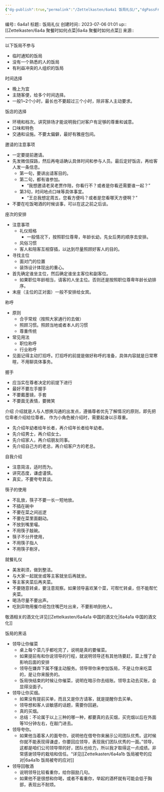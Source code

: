 ```yaml
---
{"dg-publish":true,"permalink":"/Zettelkasten/6a4a1 饭局礼仪/","dgPassFrontmatter":true}
---
```


编号:: 6a4a1
标题:: 饭局礼仪
创建时间:: 2023-07-06 01:01
up:: [[Zettelkasten/6a4a 聚餐时如何点菜\|6a4a 聚餐时如何点菜]]
来源:: 

---

以下饭局不参与
- 临时通知的饭局
- 没有一个熟悉的人的饭局
- 有利益冲突的人组织的饭局

时间选择
- 晚上为宜
- 主随客便，给多个时间选择。
- 一般1~2个小时，最长也不要超过三个小时，除非客人主动要求。

饭店的选择
- 环境和档次。讲究排场才能说明我们对客户有足够的尊重和诚意。
- 口味和特色
- 交通和设施。不要太偏僻，最好有雅座包间。

邀请的注意事项
- 一定要提前邀请。
- 先发微信探路，然后再电话确认具体时间和参与人员。最后定好饭店，再给客人发一条信息。
	- 第一句，要讲出请客目的。
	- 第二句，都有谁参加。
		- “我想邀请老吴老贾作陪，你看行不？或者是你看还需要谁一起？”
	- 第3句，时间地点口味等具体事宜。
		- “王总我想定周五，您看方便吗？或者是您看哪天方便啊？”
- 不要在吃饭喝酒的时候谈事，可以在这之前之后谈。

座次的安排
- 注意事项
	- 礼仪规格
		- 一般情况下，按照职位尊卑，年龄长幼，先女后男的顺序去安排。
	- 风俗习惯
	- 客人和陪客互相穿插，以达到尽量照顾好客人的目的。
- 寻找主位
	- 面对门的位置
	- 装饰设计体现出的重心。
- 首先确定谁坐主位，然后确定谁坐主客位和副客位。
	- 如果职位年龄相当，请客的人坐主位。否则还是按照职位尊卑年龄长幼排序。
- 末座（主位的正对面）一般不安排给女宾。

称呼
- 原则
	- 合乎常规（按照大家通行的去做）
	- 照顾习惯。照顾当地或者本人的习惯
	- 尊重传统
- 常见用法
	- 职位称呼
	- 行业称呼
- 见面记得主动打招呼。打招呼的前提是做好称呼的准备，具体内容就是日常寒暄，不用聊具体事务。

握手
- 应当实在尊者决定的前提下进行
- 最好不要左手握手
- 不要戴墨镜，手套
- 不要面无表情，要微笑

介绍
介绍就是人与人想换沟通的出发点，遵循尊者优先了解情况的原则，即先把位卑者介绍给位尊者。
作为小角色被介绍时，需要起身以示尊重。
- 先介绍年幼者给年长者，再介绍年长者给年幼者。
- 先介绍男士，再介绍女士。
- 先介绍家人，再介绍朋友同事。
- 先介绍自己方的老总，再介绍客户方的老总。

自我介绍
- 注意简洁，适时而为。
- 讲究态度，谦虚谨慎。
- 真实，不要夸夸其谈。

筷子的使用
- 不乱放，筷子不要一长一短地放。
- 不插在碗中
- 不要在菜之间巡逻
- 不要在菜里面翻动。
- 不放到嘴里嘬。
- 不用筷子敲碗。
- 筷子不分开使用，
- 不用筷子指人
- 不用筷子剔牙。

就餐礼仪
- 美发剃须，做到整洁。
- 与大家一起就坐或等主客就坐后再就坐。
- 等主客夹菜后再夹菜。
- 不要随意转桌，要注意观察。如果领导喜欢某个菜，可帮忙转桌，但不能帮忙夹菜。
- 喝汤尽量不要出声。
- 吃到异物用餐巾纸包住嘴巴吐出来，不要影响到他人。

敬酒相关的酒文化详见[[Zettelkasten/6a4a1a 中国的酒文化\|6a4a1a 中国的酒文化]]

饭局的黑话
- 领导让你催菜
	- 桌上每个菜几乎都吃完了，说明是真的要催菜。
	- 如果提前有和你说领导的行程，就说明领导还有其他场要赶，菜上慢了会影响后面的安排
	- 领导在嫌弃下属不懂主动服务。领导带你来参加饭局，不是让你来吃菜的，是让你来服务的。
	- 饭局快结束的时候让你催菜，说明在暗示你去结账。领导主动去买账，会显得没面子。
- 领导让你买烟。
	- 如果没有提前买单，而且又是你方请客，就是提醒你去买单。
	- 领导想和客人谈敏感的话题，需要你回避。
	- 真的买烟。
	- 总结：不论属于以上三种的哪一种，都要真的去买烟，买完烟以后在外面等10分钟左右，在敲门进去。
- 领导夸你。
	- 如果他当着客人的面夸你，说明他在借夸你来展示公司团队优秀。这时候你就不能表现得谦虚，你要回应领导，表现我们团队优秀的一面。”领导，这都是咱们公司领导带的好，团队也给力，所以我才取得这一点成绩。非常感谢领导的栽培和信任。“详见[[Zettelkasten/6a4a1b 饭局被夸的应对\|6a4a1b 饭局被夸的应对]]
- 领导回敬酒
	- 说明领导比较看重你，给你鼓励几句。
	- 如果他不是很想和你喝，或者不看重你，举起的酒杯就有可能会低于胸部，表现出不耐烦。





















